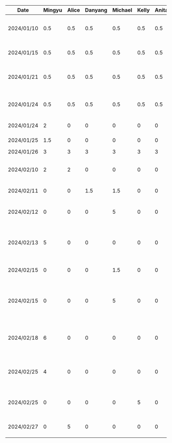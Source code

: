 | Date       | Mingyu | Alice | Danyang | Michael | Kelly | Anita | Task                                                        |
|------------|--------|-------|---------|---------|-------|-------|-------------------------------------------------------------|
| 2024/01/10 | 0.5    | 0.5   | 0.5     | 0.5     | 0.5   | 0.5   | Team formation and idea brainstorm                          |
| 2024/01/15 | 0.5    | 0.5   | 0.5     | 0.5     | 0.5   | 0.5   | Create git repo and markdown files                          |
| 2024/01/21 | 0.5    | 0.5   | 0.5     | 0.5     | 0.5   | 0.5   | Brainstorm project ideas and related features               |
| 2024/01/24 | 0.5    | 0.5   | 0.5     | 0.5     | 0.5   | 0.5   | Finalize features and split work for the proposal           |
| 2024/01/24 | 2      | 0     | 0       | 0       | 0     | 0     | Draw draft UI on Figma                                      |
| 2024/01/25 | 1.5    | 0     | 0       | 0       | 0     | 0     | Complete UI for first stage                                 |
| 2024/01/26 | 3      | 3     | 3       | 3       | 3     | 3     | Proposal work                                               |
| 2024/02/10 | 2      | 2     | 0       | 0       | 0     | 0     | Draw db schema and setup realm in project                   |
| 2024/02/11 | 0      | 0     | 1.5     | 1.5     | 0     | 0     | Buddy team evaluation                                       |
| 2024/02/12 | 0      | 0     | 0       | 5       | 0     | 0     | Skeleton UI and Frontend navigation support                 |
| 2024/02/13 | 5      | 0     | 0       | 0       | 0     | 0     | Integration of realm app template and basic login services  |
| 2024/02/15 | 0      | 0     | 0       | 1.5     | 0     | 0     | Basic profile + settings and back button                    |
| 2024/02/15 | 0      | 0     | 0       | 5       | 0     | 0     | MVC for settings, create settings page composables + design |
| 2024/02/18 | 6      | 0     | 0       | 0       | 0     | 0     | Setup Atlas app service, add data repositories for syncing  |
| 2024/02/25 | 4      | 0     | 0       | 0       | 0     | 0     | Code refactoring + user view model + profile page update    |
| 2024/02/25 | 0      | 0     | 0       | 0       | 5     | 0     | Login UI implementation + theme color adjustment            |
| 2024/02/27 | 0      | 5     | 0       | 0       | 0     | 0     | Changing Navigation Bar UI                                  |
